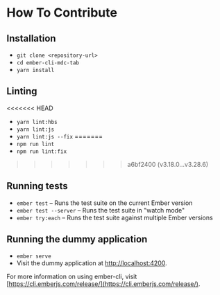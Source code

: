 # How To Contribute

## Installation

* `git clone <repository-url>`
* `cd ember-cli-mdc-tab`
* `yarn install`

## Linting

<<<<<<< HEAD
* `yarn lint:hbs`
* `yarn lint:js`
* `yarn lint:js --fix`
=======
* `npm run lint`
* `npm run lint:fix`
>>>>>>> a6bf2400 (v3.18.0...v3.28.6)

## Running tests

* `ember test` – Runs the test suite on the current Ember version
* `ember test --server` – Runs the test suite in "watch mode"
* `ember try:each` – Runs the test suite against multiple Ember versions

## Running the dummy application

* `ember serve`
* Visit the dummy application at [http://localhost:4200](http://localhost:4200).

For more information on using ember-cli, visit [https://cli.emberjs.com/release/](https://cli.emberjs.com/release/).
